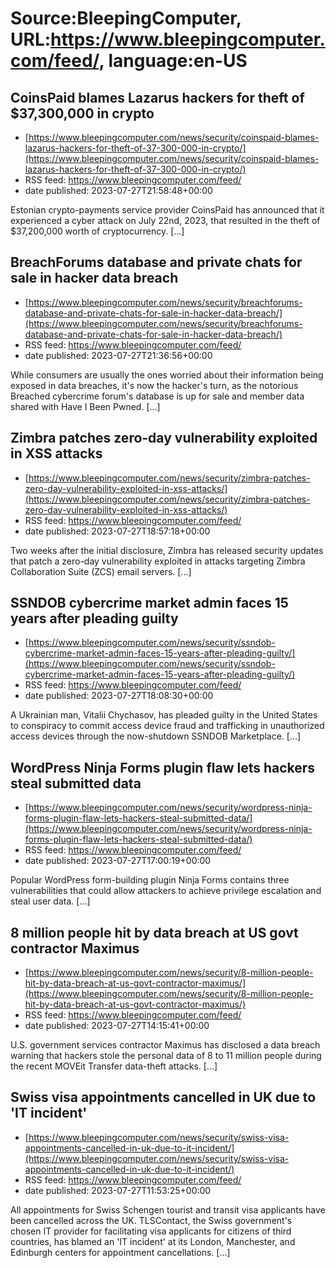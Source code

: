 # Source:BleepingComputer, URL:https://www.bleepingcomputer.com/feed/, language:en-US

## CoinsPaid blames Lazarus hackers for theft of $37,300,000 in crypto
 - [https://www.bleepingcomputer.com/news/security/coinspaid-blames-lazarus-hackers-for-theft-of-37-300-000-in-crypto/](https://www.bleepingcomputer.com/news/security/coinspaid-blames-lazarus-hackers-for-theft-of-37-300-000-in-crypto/)
 - RSS feed: https://www.bleepingcomputer.com/feed/
 - date published: 2023-07-27T21:58:48+00:00

Estonian crypto-payments service provider CoinsPaid has announced that it experienced a cyber attack on July 22nd, 2023, that resulted in the theft of $37,200,000 worth of cryptocurrency. [...]

## BreachForums database and private chats for sale in hacker data breach
 - [https://www.bleepingcomputer.com/news/security/breachforums-database-and-private-chats-for-sale-in-hacker-data-breach/](https://www.bleepingcomputer.com/news/security/breachforums-database-and-private-chats-for-sale-in-hacker-data-breach/)
 - RSS feed: https://www.bleepingcomputer.com/feed/
 - date published: 2023-07-27T21:36:56+00:00

While consumers are usually the ones worried about their information being exposed in data breaches, it's now the hacker's turn, as the notorious Breached cybercrime forum's database is up for sale and member data shared with Have I Been Pwned. [...]

## Zimbra patches zero-day vulnerability exploited in XSS attacks
 - [https://www.bleepingcomputer.com/news/security/zimbra-patches-zero-day-vulnerability-exploited-in-xss-attacks/](https://www.bleepingcomputer.com/news/security/zimbra-patches-zero-day-vulnerability-exploited-in-xss-attacks/)
 - RSS feed: https://www.bleepingcomputer.com/feed/
 - date published: 2023-07-27T18:57:18+00:00

Two weeks after the initial disclosure, Zimbra has released security updates that patch a zero-day vulnerability exploited in attacks targeting Zimbra Collaboration Suite (ZCS) email servers. [...]

## SSNDOB cybercrime market admin faces 15 years after pleading guilty
 - [https://www.bleepingcomputer.com/news/security/ssndob-cybercrime-market-admin-faces-15-years-after-pleading-guilty/](https://www.bleepingcomputer.com/news/security/ssndob-cybercrime-market-admin-faces-15-years-after-pleading-guilty/)
 - RSS feed: https://www.bleepingcomputer.com/feed/
 - date published: 2023-07-27T18:08:30+00:00

A Ukrainian man, Vitalii Chychasov, has pleaded guilty in the United States to conspiracy to commit access device fraud and trafficking in unauthorized access devices through the now-shutdown SSNDOB Marketplace. [...]

## WordPress Ninja Forms plugin flaw lets hackers steal submitted data
 - [https://www.bleepingcomputer.com/news/security/wordpress-ninja-forms-plugin-flaw-lets-hackers-steal-submitted-data/](https://www.bleepingcomputer.com/news/security/wordpress-ninja-forms-plugin-flaw-lets-hackers-steal-submitted-data/)
 - RSS feed: https://www.bleepingcomputer.com/feed/
 - date published: 2023-07-27T17:00:19+00:00

Popular WordPress form-building plugin Ninja Forms contains three vulnerabilities that could allow attackers to achieve privilege escalation and steal user data. [...]

## 8 million people hit by data breach at US govt contractor Maximus
 - [https://www.bleepingcomputer.com/news/security/8-million-people-hit-by-data-breach-at-us-govt-contractor-maximus/](https://www.bleepingcomputer.com/news/security/8-million-people-hit-by-data-breach-at-us-govt-contractor-maximus/)
 - RSS feed: https://www.bleepingcomputer.com/feed/
 - date published: 2023-07-27T14:15:41+00:00

U.S. government services contractor Maximus has disclosed a data breach warning that hackers stole the personal data of 8 to 11 million people during the recent MOVEit Transfer data-theft attacks. [...]

## Swiss visa appointments cancelled in UK due to 'IT incident'
 - [https://www.bleepingcomputer.com/news/security/swiss-visa-appointments-cancelled-in-uk-due-to-it-incident/](https://www.bleepingcomputer.com/news/security/swiss-visa-appointments-cancelled-in-uk-due-to-it-incident/)
 - RSS feed: https://www.bleepingcomputer.com/feed/
 - date published: 2023-07-27T11:53:25+00:00

All appointments for Swiss Schengen tourist and transit visa applicants have been cancelled across the UK. TLSContact, the Swiss government's chosen IT provider for facilitating visa applicants for citizens of third countries, has blamed an 'IT incident' at its London, Manchester, and Edinburgh centers for appointment cancellations. [...]

